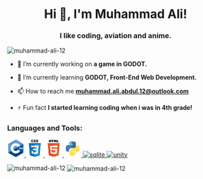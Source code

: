 <h1 align="center">Hi 👋, I'm Muhammad Ali!</h1>
<h3 align="center">I like coding, aviation and anime.</h3>

<p align="left"> <img src="https://komarev.com/ghpvc/?username=muhammad-ali-12&label=Profile%20views&color=0e75b6&style=flat" alt="muhammad-ali-12" /> </p>

- 🔭 I’m currently working on **a game in GODOT.**

- 🌱 I’m currently learning **GODOT, Front-End Web Development.**

- 📫 How to reach me **muhammad.ali.abdul.12@outlook.com**

- ⚡ Fun fact **I started learning coding when i was in 4th grade!**

<h3 align="left">Languages and Tools:</h3>
<p align="left"> <a href="https://www.w3schools.com/cpp/" target="_blank" rel="noreferrer"> <img src="https://raw.githubusercontent.com/devicons/devicon/master/icons/cplusplus/cplusplus-original.svg" alt="cplusplus" width="40" height="40"/> </a> <a href="https://www.w3schools.com/css/" target="_blank" rel="noreferrer"> <img src="https://raw.githubusercontent.com/devicons/devicon/master/icons/css3/css3-original-wordmark.svg" alt="css3" width="40" height="40"/> </a> <a href="https://www.w3.org/html/" target="_blank" rel="noreferrer"> <img src="https://raw.githubusercontent.com/devicons/devicon/master/icons/html5/html5-original-wordmark.svg" alt="html5" width="40" height="40"/> </a> <a href="https://www.python.org" target="_blank" rel="noreferrer"> <img src="https://raw.githubusercontent.com/devicons/devicon/master/icons/python/python-original.svg" alt="python" width="40" height="40"/> </a> <a href="https://www.sqlite.org/" target="_blank" rel="noreferrer"> <img src="https://www.vectorlogo.zone/logos/sqlite/sqlite-icon.svg" alt="sqlite" width="40" height="40"/> </a> <a href="https://unity.com/" target="_blank" rel="noreferrer"> <img src="https://www.vectorlogo.zone/logos/unity3d/unity3d-icon.svg" alt="unity" width="40" height="40"/> </a> </p>

<p><img align="left" src="https://github-readme-stats.vercel.app/api/top-langs?username=muhammad-ali-12&show_icons=true&locale=en&layout=compact" alt="muhammad-ali-12" /></p>

<p>&nbsp;<img align="center" src="https://github-readme-stats.vercel.app/api?username=muhammad-ali-12&show_icons=true&locale=en" alt="muhammad-ali-12" /></p>
